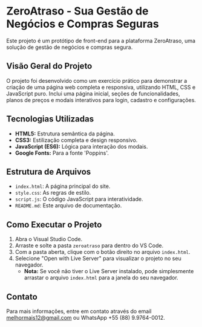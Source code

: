 # ZeroAtraso - Sua Gestão de Negócios e Compras Seguras

Este projeto é um protótipo de front-end para a plataforma ZeroAtraso, uma solução de gestão de negócios e compras segura.

## Visão Geral do Projeto
O projeto foi desenvolvido como um exercício prático para demonstrar a criação de uma página web completa e responsiva, utilizando HTML, CSS e JavaScript puro. Inclui uma página inicial, seções de funcionalidades, planos de preços e modais interativos para login, cadastro e configurações.

## Tecnologias Utilizadas
- **HTML5:** Estrutura semântica da página.
- **CSS3:** Estilização completa e design responsivo.
- **JavaScript (ES6):** Lógica para interação dos modais.
- **Google Fonts:** Para a fonte 'Poppins'.

## Estrutura de Arquivos
- `index.html`: A página principal do site.
- `style.css`: As regras de estilo.
- `script.js`: O código JavaScript para interatividade.
- `README.md`: Este arquivo de documentação.

## Como Executar o Projeto
1.  Abra o Visual Studio Code.
2.  Arraste e solte a pasta `zeroatraso` para dentro do VS Code.
3.  Com a pasta aberta, clique com o botão direito no arquivo `index.html`.
4.  Selecione "Open with Live Server" para visualizar o projeto no seu navegador.
    * **Nota:** Se você não tiver o Live Server instalado, pode simplesmente arrastar o arquivo `index.html` para a janela do seu navegador.

## Contato
Para mais informações, entre em contato através do email [melhormais12@gmail.com](mailto:melhormais12@gmail.com) ou WhatsApp +55 (88) 9.9764-0012.